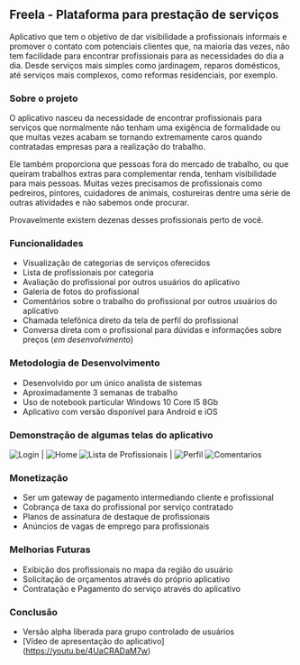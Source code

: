 ## Freela - Plataforma para prestação de serviços

Aplicativo que tem o objetivo de dar visibilidade a profissionais informais e promover o contato com potenciais clientes que, na maioria das vezes, não tem facilidade para encontrar profissionais para as necessidades do dia a dia. Desde serviços mais simples como jardinagem, reparos domésticos, até serviços mais complexos, como reformas residenciais, por exemplo.

### Sobre o projeto

O aplicativo nasceu da necessidade de encontrar profissionais para serviços que normalmente não tenham uma exigência de formalidade ou que muitas vezes acabam se tornando extremamente caros quando contratadas empresas para a realização do trabalho.

Ele também proporciona que pessoas fora do mercado de trabalho, ou que queiram trabalhos extras para complementar renda, tenham visibilidade para mais pessoas. Muitas vezes precisamos de profissionais como pedreiros, pintores, cuidadores de animais, costureiras dentre uma série de outras atividades e não sabemos onde procurar.

Provavelmente existem dezenas desses profissionais perto de você.

### Funcionalidades

* Visualização de categorias de serviços oferecidos
* Lista de profissionais por categoria
* Avaliação do profissional por outros usuários do aplicativo
* Galeria de fotos do profissional
* Comentários sobre o trabalho do profissional por outros usuários do aplicativo
* Chamada telefônica direto da tela de perfil do profissional
* Conversa direta com o profissional para dúvidas e informações sobre preços (_em desenvolvimento_)

### Metodologia de Desenvolvimento

* Desenvolvido por um único analista de sistemas
* Aproximadamente 3 semanas de trabalho
* Uso de notebook particular Windows 10 Core I5 8Gb
* Aplicativo com versão disponível para Android e iOS

### Demonstração de algumas telas do aplicativo

![Login](http://www.imperiumsoftware.com.br/img/freela/Tela01Login.png) |
![Home](http://www.imperiumsoftware.com.br/img/freela/Tela02Home.png)
![Lista de Profissionais](http://www.imperiumsoftware.com.br/img/freela/Tela03Profissionais.png) |
![Perfil](http://www.imperiumsoftware.com.br/img/freela/Tela04Perfil.png)
![Comentarios](http://www.imperiumsoftware.com.br/img/freela/Tela05PerfilComentarios.png)

### Monetização

* Ser um gateway de pagamento intermediando cliente e profissional
* Cobrança de taxa do profissional por serviço contratado
* Planos de assinatura de destaque de profissionais
* Anúncios de vagas de emprego para profissionais

### Melhorias Futuras

* Exibição dos profissionais no mapa da região do usuário
* Solicitação de orçamentos através do próprio aplicativo
* Contratação e Pagamento do serviço através do aplicativo

### Conclusão

* Versão alpha liberada para grupo controlado de usuários
* [Vídeo de apresentação do aplicativo] (https://youtu.be/4UaCRADaM7w)
